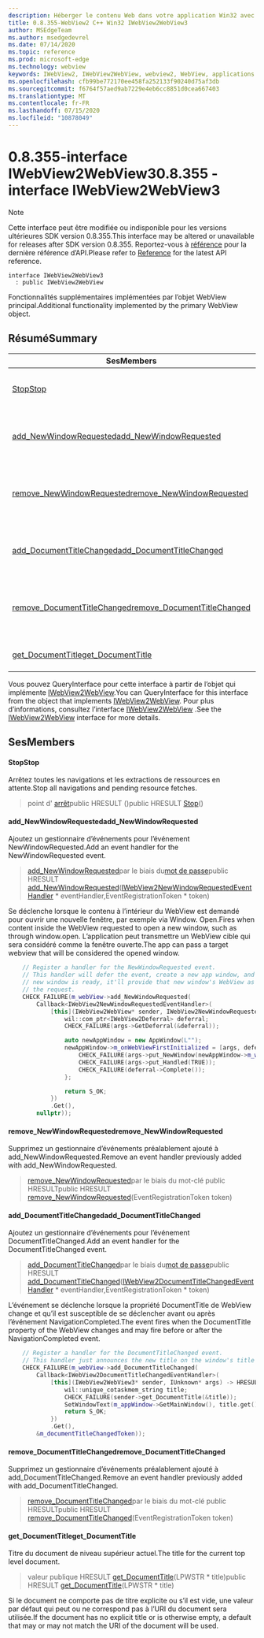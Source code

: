 ```yaml
---
description: Héberger le contenu Web dans votre application Win32 avec le contrôle Microsoft Edge WebView2
title: 0.8.355-WebView2 C++ Win32 IWebView2WebView3
author: MSEdgeTeam
ms.author: msedgedevrel
ms.date: 07/14/2020
ms.topic: reference
ms.prod: microsoft-edge
ms.technology: webview
keywords: IWebView2, IWebView2WebView, webview2, WebView, applications Win32, Win32, Edge
ms.openlocfilehash: cfb99be772170ee458fa252133f90240d75af3db
ms.sourcegitcommit: f6764f57aed9ab7229e4eb6cc8851d0cea667403
ms.translationtype: MT
ms.contentlocale: fr-FR
ms.lasthandoff: 07/15/2020
ms.locfileid: "10878049"
---
```

# <span data-ttu-id="17f8f-104">0.8.355-interface IWebView2WebView3</span><span class="sxs-lookup"><span data-stu-id="17f8f-104">0.8.355 - interface IWebView2WebView3</span></span> 

> [!NOTE]
> <span data-ttu-id="17f8f-105">Cette interface peut être modifiée ou indisponible pour les versions ultérieures SDK version 0.8.355.</span><span class="sxs-lookup"><span data-stu-id="17f8f-105">This interface may be altered or unavailable for releases after SDK version 0.8.355.</span></span> <span data-ttu-id="17f8f-106">Reportez-vous à [référence](../../../webview2-api-reference.md) pour la dernière référence d’API.</span><span class="sxs-lookup"><span data-stu-id="17f8f-106">Please refer to [Reference](../../../webview2-api-reference.md) for the latest API reference.</span></span>

```
interface IWebView2WebView3
  : public IWebView2WebView
```

<span data-ttu-id="17f8f-107">Fonctionnalités supplémentaires implémentées par l’objet WebView principal.</span><span class="sxs-lookup"><span data-stu-id="17f8f-107">Additional functionality implemented by the primary WebView object.</span></span>

## <span data-ttu-id="17f8f-108">Résumé</span><span class="sxs-lookup"><span data-stu-id="17f8f-108">Summary</span></span>

 <span data-ttu-id="17f8f-109">Ses</span><span class="sxs-lookup"><span data-stu-id="17f8f-109">Members</span></span>                        | <span data-ttu-id="17f8f-110">Descriptions</span><span class="sxs-lookup"><span data-stu-id="17f8f-110">Descriptions</span></span>
--------------------------------|---------------------------------------------
[<span data-ttu-id="17f8f-111">Stop</span><span class="sxs-lookup"><span data-stu-id="17f8f-111">Stop</span></span>](#stop) | <span data-ttu-id="17f8f-112">Arrêtez toutes les navigations et les extractions de ressources en attente.</span><span class="sxs-lookup"><span data-stu-id="17f8f-112">Stop all navigations and pending resource fetches.</span></span>
[<span data-ttu-id="17f8f-113">add_NewWindowRequested</span><span class="sxs-lookup"><span data-stu-id="17f8f-113">add_NewWindowRequested</span></span>](#add_newwindowrequested) | <span data-ttu-id="17f8f-114">Ajoutez un gestionnaire d’événements pour l’événement NewWindowRequested.</span><span class="sxs-lookup"><span data-stu-id="17f8f-114">Add an event handler for the NewWindowRequested event.</span></span>
[<span data-ttu-id="17f8f-115">remove_NewWindowRequested</span><span class="sxs-lookup"><span data-stu-id="17f8f-115">remove_NewWindowRequested</span></span>](#remove_newwindowrequested) | <span data-ttu-id="17f8f-116">Supprimez un gestionnaire d’événements préalablement ajouté à add_NewWindowRequested.</span><span class="sxs-lookup"><span data-stu-id="17f8f-116">Remove an event handler previously added with add_NewWindowRequested.</span></span>
[<span data-ttu-id="17f8f-117">add_DocumentTitleChanged</span><span class="sxs-lookup"><span data-stu-id="17f8f-117">add_DocumentTitleChanged</span></span>](#add_documenttitlechanged) | <span data-ttu-id="17f8f-118">Ajoutez un gestionnaire d’événements pour l’événement DocumentTitleChanged.</span><span class="sxs-lookup"><span data-stu-id="17f8f-118">Add an event handler for the DocumentTitleChanged event.</span></span>
[<span data-ttu-id="17f8f-119">remove_DocumentTitleChanged</span><span class="sxs-lookup"><span data-stu-id="17f8f-119">remove_DocumentTitleChanged</span></span>](#remove_documenttitlechanged) | <span data-ttu-id="17f8f-120">Supprimez un gestionnaire d’événements préalablement ajouté à add_DocumentTitleChanged.</span><span class="sxs-lookup"><span data-stu-id="17f8f-120">Remove an event handler previously added with add_DocumentTitleChanged.</span></span>
[<span data-ttu-id="17f8f-121">get_DocumentTitle</span><span class="sxs-lookup"><span data-stu-id="17f8f-121">get_DocumentTitle</span></span>](#get_documenttitle) | <span data-ttu-id="17f8f-122">Titre du document de niveau supérieur actuel.</span><span class="sxs-lookup"><span data-stu-id="17f8f-122">The title for the current top level document.</span></span>

<span data-ttu-id="17f8f-123">Vous pouvez QueryInterface pour cette interface à partir de l’objet qui implémente [IWebView2WebView](IWebView2WebView.md).</span><span class="sxs-lookup"><span data-stu-id="17f8f-123">You can QueryInterface for this interface from the object that implements [IWebView2WebView](IWebView2WebView.md).</span></span> <span data-ttu-id="17f8f-124">Pour plus d’informations, consultez l’interface [IWebView2WebView](IWebView2WebView.md) .</span><span class="sxs-lookup"><span data-stu-id="17f8f-124">See the [IWebView2WebView](IWebView2WebView.md) interface for more details.</span></span>

## <span data-ttu-id="17f8f-125">Ses</span><span class="sxs-lookup"><span data-stu-id="17f8f-125">Members</span></span>

#### <span data-ttu-id="17f8f-126">Stop</span><span class="sxs-lookup"><span data-stu-id="17f8f-126">Stop</span></span> 

<span data-ttu-id="17f8f-127">Arrêtez toutes les navigations et les extractions de ressources en attente.</span><span class="sxs-lookup"><span data-stu-id="17f8f-127">Stop all navigations and pending resource fetches.</span></span>

> <span data-ttu-id="17f8f-128">point d' [arrêt](#stop)public HRESULT ()</span><span class="sxs-lookup"><span data-stu-id="17f8f-128">public HRESULT [Stop](#stop)()</span></span>

#### <span data-ttu-id="17f8f-129">add_NewWindowRequested</span><span class="sxs-lookup"><span data-stu-id="17f8f-129">add_NewWindowRequested</span></span> 

<span data-ttu-id="17f8f-130">Ajoutez un gestionnaire d’événements pour l’événement NewWindowRequested.</span><span class="sxs-lookup"><span data-stu-id="17f8f-130">Add an event handler for the NewWindowRequested event.</span></span>

> <span data-ttu-id="17f8f-131">[add_NewWindowRequested](#add_newwindowrequested)par le biais du[mot de passe](IWebView2NewWindowRequestedEventHandler.md)</span><span class="sxs-lookup"><span data-stu-id="17f8f-131">public HRESULT [add_NewWindowRequested](#add_newwindowrequested)([IWebView2NewWindowRequestedEventHandler](IWebView2NewWindowRequestedEventHandler.md) \* eventHandler,EventRegistrationToken \* token)</span></span>

<span data-ttu-id="17f8f-132">Se déclenche lorsque le contenu à l’intérieur du WebView est demandé pour ouvrir une nouvelle fenêtre, par exemple via Window. Open.</span><span class="sxs-lookup"><span data-stu-id="17f8f-132">Fires when content inside the WebView requested to open a new window, such as through window.open.</span></span> <span data-ttu-id="17f8f-133">L’application peut transmettre un WebView cible qui sera considéré comme la fenêtre ouverte.</span><span class="sxs-lookup"><span data-stu-id="17f8f-133">The app can pass a target webview that will be considered the opened window.</span></span>

```cpp
    // Register a handler for the NewWindowRequested event.
    // This handler will defer the event, create a new app window, and then once the
    // new window is ready, it'll provide that new window's WebView as the response to
    // the request.
    CHECK_FAILURE(m_webView->add_NewWindowRequested(
        Callback<IWebView2NewWindowRequestedEventHandler>(
            [this](IWebView2WebView* sender, IWebView2NewWindowRequestedEventArgs* args) {
                wil::com_ptr<IWebView2Deferral> deferral;
                CHECK_FAILURE(args->GetDeferral(&deferral));

                auto newAppWindow = new AppWindow(L"");
                newAppWindow->m_onWebViewFirstInitialized = [args, deferral, newAppWindow]() {
                    CHECK_FAILURE(args->put_NewWindow(newAppWindow->m_webView.get()));
                    CHECK_FAILURE(args->put_Handled(TRUE));
                    CHECK_FAILURE(deferral->Complete());
                };

                return S_OK;
            })
            .Get(),
        nullptr));
```

#### <span data-ttu-id="17f8f-134">remove_NewWindowRequested</span><span class="sxs-lookup"><span data-stu-id="17f8f-134">remove_NewWindowRequested</span></span> 

<span data-ttu-id="17f8f-135">Supprimez un gestionnaire d’événements préalablement ajouté à add_NewWindowRequested.</span><span class="sxs-lookup"><span data-stu-id="17f8f-135">Remove an event handler previously added with add_NewWindowRequested.</span></span>

> <span data-ttu-id="17f8f-136">[remove_NewWindowRequested](#remove_newwindowrequested)par le biais du mot-clé public HRESULT</span><span class="sxs-lookup"><span data-stu-id="17f8f-136">public HRESULT [remove_NewWindowRequested](#remove_newwindowrequested)(EventRegistrationToken token)</span></span>

#### <span data-ttu-id="17f8f-137">add_DocumentTitleChanged</span><span class="sxs-lookup"><span data-stu-id="17f8f-137">add_DocumentTitleChanged</span></span> 

<span data-ttu-id="17f8f-138">Ajoutez un gestionnaire d’événements pour l’événement DocumentTitleChanged.</span><span class="sxs-lookup"><span data-stu-id="17f8f-138">Add an event handler for the DocumentTitleChanged event.</span></span>

> <span data-ttu-id="17f8f-139">[add_DocumentTitleChanged](#add_documenttitlechanged)par le biais du[mot de passe](IWebView2DocumentTitleChangedEventHandler.md)</span><span class="sxs-lookup"><span data-stu-id="17f8f-139">public HRESULT [add_DocumentTitleChanged](#add_documenttitlechanged)([IWebView2DocumentTitleChangedEventHandler](IWebView2DocumentTitleChangedEventHandler.md) \* eventHandler,EventRegistrationToken \* token)</span></span>

<span data-ttu-id="17f8f-140">L’événement se déclenche lorsque la propriété DocumentTitle de WebView change et qu’il est susceptible de se déclencher avant ou après l’événement NavigationCompleted.</span><span class="sxs-lookup"><span data-stu-id="17f8f-140">The event fires when the DocumentTitle property of the WebView changes and may fire before or after the NavigationCompleted event.</span></span>

```cpp
    // Register a handler for the DocumentTitleChanged event.
    // This handler just announces the new title on the window's title bar.
    CHECK_FAILURE(m_webView->add_DocumentTitleChanged(
        Callback<IWebView2DocumentTitleChangedEventHandler>(
            [this](IWebView2WebView3* sender, IUnknown* args) -> HRESULT {
                wil::unique_cotaskmem_string title;
                CHECK_FAILURE(sender->get_DocumentTitle(&title));
                SetWindowText(m_appWindow->GetMainWindow(), title.get());
                return S_OK;
            })
            .Get(),
        &m_documentTitleChangedToken));
```

#### <span data-ttu-id="17f8f-141">remove_DocumentTitleChanged</span><span class="sxs-lookup"><span data-stu-id="17f8f-141">remove_DocumentTitleChanged</span></span> 

<span data-ttu-id="17f8f-142">Supprimez un gestionnaire d’événements préalablement ajouté à add_DocumentTitleChanged.</span><span class="sxs-lookup"><span data-stu-id="17f8f-142">Remove an event handler previously added with add_DocumentTitleChanged.</span></span>

> <span data-ttu-id="17f8f-143">[remove_DocumentTitleChanged](#remove_documenttitlechanged)par le biais du mot-clé public HRESULT</span><span class="sxs-lookup"><span data-stu-id="17f8f-143">public HRESULT [remove_DocumentTitleChanged](#remove_documenttitlechanged)(EventRegistrationToken token)</span></span>

#### <span data-ttu-id="17f8f-144">get_DocumentTitle</span><span class="sxs-lookup"><span data-stu-id="17f8f-144">get_DocumentTitle</span></span> 

<span data-ttu-id="17f8f-145">Titre du document de niveau supérieur actuel.</span><span class="sxs-lookup"><span data-stu-id="17f8f-145">The title for the current top level document.</span></span>

> <span data-ttu-id="17f8f-146">valeur publique HRESULT [get_DocumentTitle](#get_documenttitle)(LPWSTR \* title)</span><span class="sxs-lookup"><span data-stu-id="17f8f-146">public HRESULT [get_DocumentTitle](#get_documenttitle)(LPWSTR \* title)</span></span>

<span data-ttu-id="17f8f-147">Si le document ne comporte pas de titre explicite ou s’il est vide, une valeur par défaut qui peut ou ne correspond pas à l’URI du document sera utilisée.</span><span class="sxs-lookup"><span data-stu-id="17f8f-147">If the document has no explicit title or is otherwise empty, a default that may or may not match the URI of the document will be used.</span></span>

